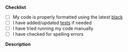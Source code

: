 <!--If it's just a typo fix, or a very small change, just describe it in 1-2 sentences
here and ignore everything below-->

**Checklist**

- [ ] My code is properly formatted using the latest [black](https://github.com/psf/black) <!--Don't worry if you don't know what this is, the formatting checks will still pass-->
- [ ] I have added/updated [tests](https://github.com/hedythedev/starcli/tree/main/tests) if needed <!--pytest-->
- [ ] I have tried running my code manually <!-- run using `python3 -m starcli` -->
- [ ] I have checked for spelling errors <!--The code will be run through codespell-->
<!--
  Please mark this PR as draft if it is still work in progress
  and feel free to add to this checklist if you like
-->


**Description**


<!--
- Clearly describe the changes you made
- include before/after screenshots IF NEEDED
- if this pull request can close an issue when merged, link to it here uisng 'resolves #0' or 'closes #0'
More info: https://docs.github.com/en/github/managing-your-work-on-github/linking-a-pull-request-to-an-issue#linking-a-pull-request-to-an-issue-using-a-keyword
-->

